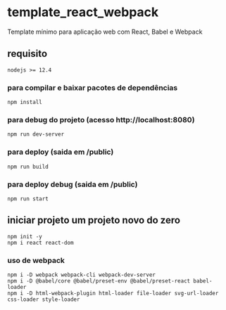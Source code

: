 # template_react_webpack
Template mínimo para aplicação web com React, Babel e Webpack

## requisito
```
nodejs >= 12.4
```

### para compilar e baixar pacotes de dependências
```
npm install
```
### para debug do projeto (acesso http://localhost:8080)
```
npm run dev-server
```
### para deploy (saida em /public)
```
npm run build 
```

### para deploy debug (saida em /public)
```
npm run start
```

## iniciar projeto um projeto novo do zero
```
npm init -y
npm i react react-dom
```

### uso de webpack
```
npm i -D webpack webpack-cli webpack-dev-server
npm i -D @babel/core @babel/preset-env @babel/preset-react babel-loader
npm i -D html-webpack-plugin html-loader file-loader svg-url-loader css-loader style-loader
```
